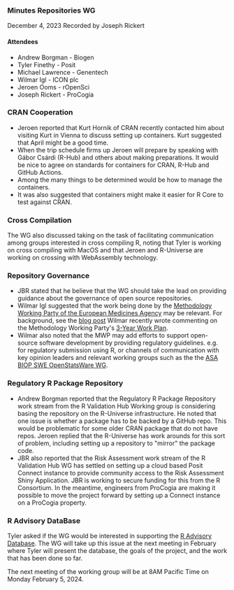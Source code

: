 ### Minutes Repositories WG
December 4, 2023
Recorded by Joseph Rickert

#### Attendees

* Andrew Borgman - Biogen
* Tyler Finethy - Posit
* Michael Lawrence - Genentech
* Wilmar Igl - ICON plc
* Jeroen Ooms - rOpenSci
* Joseph Rickert - ProCogia

### CRAN Cooperation

* Jeroen reported that Kurt Hornik of CRAN recently contacted him about visiting Kurt in Vienna to discuss setting up containers. Kurt suggested that April might be a good time.
* When the trip schedule firms up Jeroen will prepare by speaking with Gábor Csárdi (R-Hub) and others about making preparations. It would be nice to agree on standards for containers for CRAN, R-Hub and GitHub Actions.
* Among the many things to be determined would be how to manage the containers.
* It was also suggested that containers might make it easier for R Core to test against CRAN.

### Cross Compilation

The WG also discussed taking on the task of facilitating communication among groups interested in cross compiling R, noting that Tyler is working on cross compiling with MacOS and that Jeroen and R-Universe are working on crossing with WebAssembly technology.

### Repository Governance

* JBR stated that he believe that the WG should take the lead on providing guidance about the governance of open source repositories. 
* Wilmar Igl suggested that the work being done by the [Methodology Working Party of the European Medicines Agency](https://www.ema.europa.eu/en/committees/working-parties-other-groups/chmp/methodology-working-party) may be relevant. For background, see the [blog post](https://wilmarigl.de/?p=875) Wilmar recently wrote commenting on the Methodology Working Party's [3-Year Work Plan](https://www.ema.europa.eu/en/documents/work-programme/draft-revised-consolidated-3-year-work-plan-methodology-working-party-mwp_en.pdf).
* Wilmar also noted that the MWP may add efforts to support open-source software development by providing regulatory guidelines. e.g. for regulatory submission using R, or channels of communication with key opinion leaders and relevant working groups such as the the [ASA BIOP SWE OpenStatsWare WG](https://github.com/RConsortium/asa-biop-swe-wg).

### Regulatory R Package Repository

* Andrew Borgman reported that the Regulatory R Package Repository work stream from the R Validation Hub Working group is considering basing the repository on the R-Universe infrastructure. He noted that one issue is whether a package has to be backed by a GitHub repo. This would be problematic for some older CRAN package that do not have repos. Jeroen replied that the R-Universe has work arounds for this sort of problem, including setting up a repository to "mirror" the package code.
* JBR also reported that the Risk Assessment work stream of the R Validation Hub WG has settled on setting up a cloud based Posit Connect instance to provide community access to the Risk Assessment Shiny Application. JBR is working to secure funding for this from the R Consortium. In the meantime, engineers from ProCogia are making it possible to move the project forward by setting up a Connect instance on a ProCogia property.




### R Advisory DataBase

Tyler asked if the WG would be interested in supporting the [R Advisory Database](https://github.com/rconsortium/r-advisory-database). The WG will take up this issue at the next meeting in February where Tyler will present the database, the goals of the project, and the work that has been done so far.

The next meeting of the working group will be at 8AM Pacific Time on Monday February 5, 2024.
